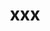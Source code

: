 ---
title: "xxx"
description: "xxx"
# date: "2000-00-00"
# weight: 1
# aliases: ["/first"]
categories: ["daily"]
tags: ["..."]
draft: false
hidemeta: false
ShowCanonicalLink: false
disableHLJS: true # to disable highlightjs
disableShare: true
hideSummary: false
searchHidden: false
cover:
    image: "images/cover.png" # image path/url
    # caption: "some text..." # display caption under cover
---